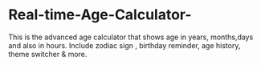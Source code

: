# Real-time-Age-Calculator-
This is the advanced age calculator that shows age in years, months,days and also in hours. Include zodiac sign , birthday reminder, age history, theme switcher &amp; more.
